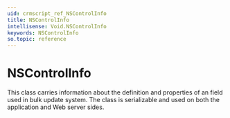 ```yaml
---
uid: crmscript_ref_NSControlInfo
title: NSControlInfo
intellisense: Void.NSControlInfo
keywords: NSControlInfo
so.topic: reference
---
```


# NSControlInfo

This class carries information about the definition and properties of an field used in bulk update system. The class is serializable and used on both the application and Web server sides.
